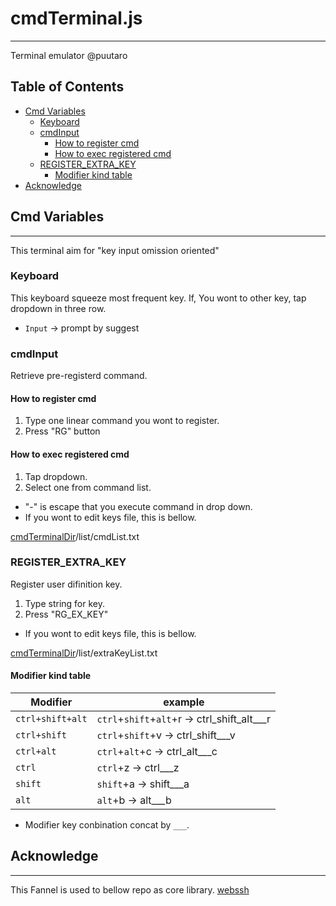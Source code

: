 # cmdTerminal.js
----------------

Terminal emulator @puutaro

Table of Contents
-------
<!-- vim-markdown-toc GFM --> 
* [Cmd Variables](#cmd-variables)
	* [Keyboard](#keyboard)
	* [cmdInput](#cmdinput)
		* [How to register cmd](#how-to-register-cmd)
		* [How to exec registered cmd](#how-to-exec-registered-cmd)
	* [REGISTER_EXTRA_KEY](#register_extra_key)
		* [Modifier kind table](#modifier-kind-table)
* [Acknowledge](#acknowledge)


## Cmd Variables
--------

This terminal aim for "key input omission oriented"

### Keyboard

This keyboard squeeze most frequent key.
If, You wont to other key, tap dropdown in three row.

- `Input` -> prompt by suggest

### cmdInput 

Retrieve pre-registerd command.

#### How to register cmd

1. Type one linear command you wont to register.
2. Press "RG" button 

#### How to exec registered cmd

1. Tap dropdown.
2. Select one from command list.

- "-" is escape that you execute command in drop down.
- If you wont to edit keys file, this is bellow.

[cmdTerminalDir](https://github.com/puutaro/CommandClick/blob/master/md/developer/directory_structure.md#fannel_dir)/list/cmdList.txt



### REGISTER_EXTRA_KEY

Register user difinition key.

1. Type string for key.
2. Press "RG_EX_KEY" 

- If you wont to edit keys file, this is bellow.


[cmdTerminalDir](https://github.com/puutaro/CommandClick/blob/master/md/developer/directory_structure.md#fannel_dir)/list/extraKeyList.txt


#### Modifier kind table

| Modifier | example |
| ----------- | ----------- |
| `ctrl+shift+alt` | `ctrl`\+`shift`\+`alt`\+r -> ctrl\_shift\_alt\_\_\_r |
| `ctrl+shift` | `ctrl`\+`shift`\+v -> ctrl\_shift\_\_\_v |
| `ctrl+alt` | `ctrl`\+`alt`\+c -> ctrl\_alt\_\_\_c |
| `ctrl` | `ctrl`\+z -> ctrl\_\_\_z |
| `shift` | `shift`\+a -> shift\_\_\_a |
| `alt` | `alt`\+b -> alt\_\_\_b|

- Modifier key conbination concat by `___`.

## Acknowledge
----------
This Fannel is used to bellow repo as core library.
[webssh](https://github.com/huashengdun/webssh)
